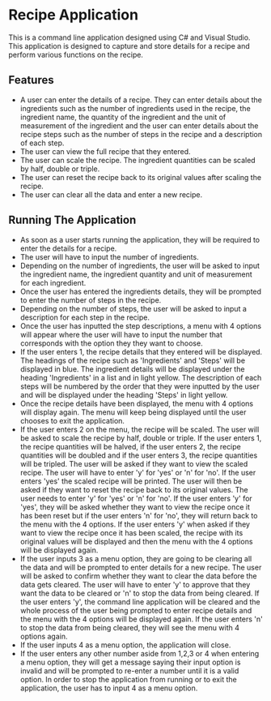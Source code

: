 # Recipe Application 
This is a command line application designed using C# and Visual Studio. This application is designed to capture and store details for a recipe and perform various functions on the recipe.
## Features 
- A user can enter the details of a recipe. They can enter details about the ingredients such as the number of ingredients used in the recipe, the ingredient name, the quantity of the ingredient and the unit of measurement of the ingredient and the user can enter details about the recipe steps such as the number of steps in the recipe and a description of each step. 
- The user can view the full recipe that they entered. 
- The user can scale the recipe. The ingredient quantities can be scaled by half, double or triple. 
- The user can reset the recipe back to its original values after scaling the recipe. 
- The user can clear all the data and enter a new recipe. 
## Running The Application 
- As soon as a user starts running the application, they will be required to enter the details for a recipe. 
- The user will have to input the number of ingredients. 
- Depending on the number of ingredients, the user will be asked to input the ingredient name, the ingredient quantity and unit of measurement for each ingredient. 
- Once the user has entered the ingredients details, they will be prompted to enter the number of steps in the recipe. 
- Depending on the number of steps, the user will be asked to input a description for each step in the recipe. 
- Once the user has inputted the step descriptions, a menu with 4 options will appear where the user will have to input the number that corresponds with the option they they want to choose. 
- If the user enters 1, the recipe details that they entered will be displayed. The headings of the recipe such as 'Ingredients' and 'Steps' will be displayed in blue. The ingredient details will be displayed under the heading 'Ingredients' in a list and in light yellow. The description of each steps will be numbered by the order that they were inputted by the user and will be displayed under the heading 'Steps' in light yellow. 
- Once the recipe details have been displayed, the menu with 4 options will display again. The menu will keep being displayed until the user chooses to exit the application. 
- If the user enters 2 on the menu, the recipe will be scaled. The user will be asked to scale the recipe by half, double or triple. If the user enters 1, the recipe quantities will be halved, if the user enters 2, the recipe quantities will be doubled and if the user enters 3, the recipe quantities will be tripled. The user will be asked if they want to view the scaled recipe. The user will have to enter 'y' for 'yes' or 'n' for 'no'. If the user enters 'yes' the scaled recipe will be printed. The user will then be asked if they want to reset the recipe back to its original values. The user needs to enter 'y' for 'yes' or 'n' for 'no'. If the user enters 'y' for 'yes', they will be asked whether they want to view the recipe once it has been reset but if the user enters 'n' for 'no', they will return back to the menu with the 4 options. If the user enters 'y' when asked if they want to view the recipe once it has been scaled, the recipe with its original values will be displayed and then the menu with the 4 options will be displayed again. 
- If the user inputs 3 as a menu option, they are going to be clearing all the data and will be prompted to enter details for a new recipe. The user will be asked to confirm whether they want to clear the data before the data gets cleared. The user will have to enter 'y' to approve that they want the data to be cleared or 'n' to stop the data from being cleared. If the user enters 'y', the command line application will be cleared and the whole process of the user being prompted to enter recipe details and the menu with the 4 options will be displayed again. If the user enters 'n' to stop the data from being cleared, they will see the menu with 4 options again. 
- If the user inputs 4 as a menu option, the application will close. 
- If the user enters any other number aside from 1,2,3 or 4 when entering a menu option, they will get a message saying their input option is invalid and will be prompted to re-enter a number until it is a valid option. 
In order to stop the application from running or to exit the application, the user has to input 4 as a menu option. 
